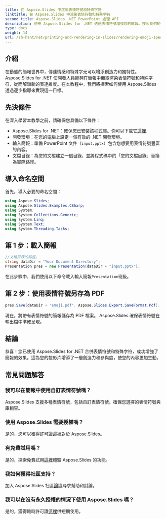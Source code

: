 ```yaml
---
title: 在 Aspose.Slides 中渲染表情符號和特殊字符
linktitle: 在 Aspose.Slides 中渲染表情符號和特殊字符
second_title: Aspose.Slides .NET PowerPoint 處理 API
description: 使用 Aspose.Slides for .NET 透過表情符號增強您的簡報。按照我們的逐步指南輕鬆添加創意。
type: docs
weight: 14
url: /zh-hant/net/printing-and-rendering-in-slides/rendering-emoji-special-characters/
---
```

## 介紹
在動態的簡報世界中，傳達情感和特殊字元可以增添創造力和獨特性。 Aspose.Slides for .NET 使開發人員能夠在簡報中無縫渲染表情符號和特殊字符，從而解鎖新的表達維度。在本教程中，我們將探索如何使用 Aspose.Slides 透過逐步指導來實現這一目標。
## 先決條件
在深入學習本教學之前，請確保您具備以下條件：
-  Aspose.Slides for .NET：確保您已安裝該程式庫。你可以下載它[這裡](https://releases.aspose.com/slides/net/).
- 開發環境：在您的電腦上設定一個有效的 .NET 開發環境。
- 輸入簡報：準備 PowerPoint 文件（`input.pptx`）包含您想要用表情符號豐富的內容。
- 文檔目錄：為您的文檔建立一個目錄，並將程式碼中的「您的文檔目錄」替換為實際路徑。
## 導入命名空間
首先，導入必要的命名空間：
```csharp
using Aspose.Slides;
using Aspose.Slides.Examples.CSharp;
using System;
using System.Collections.Generic;
using System.Linq;
using System.Text;
using System.Threading.Tasks;
```
## 第 1 步：載入簡報
```csharp
//文檔目錄的路徑。
string dataDir = "Your Document Directory";
Presentation pres = new Presentation(dataDir + "input.pptx");
```
在此步驟中，我們使用以下命令載入輸入簡報`Presentation`班級。
## 第 2 步：使用表情符號另存為 PDF
```csharp
pres.Save(dataDir + "emoji.pdf", Aspose.Slides.Export.SaveFormat.Pdf);
```
現在，將帶有表情符號的簡報儲存為 PDF 檔案。 Aspose.Slides 確保表情符號在輸出檔中準確呈現。
## 結論
恭喜！您已使用 Aspose.Slides for .NET 合併表情符號和特殊字符，成功增強了簡報的效果。這為您的投影片增添了一層創造力和參與度，使您的內容更加生動。
## 常見問題解答
### 我可以在簡報中使用自訂表情符號嗎？
Aspose.Slides 支援多種表情符號，包括自訂表情符號。確保您選擇的表情符號與庫相容。
### 使用 Aspose.Slides 需要授權嗎？
是的，您可以獲得許可證[這裡](https://purchase.aspose.com/buy)對於 Aspose.Slides。
### 有免費試用嗎？
是的，探索免費試用[這裡](https://releases.aspose.com/)體驗 Aspose.Slides 的功能。
### 我如何獲得社區支持？
加入 Aspose.Slides 社區[論壇](https://forum.aspose.com/c/slides/11)尋求幫助和討論。
### 我可以在沒有永久授權的情況下使用 Aspose.Slides 嗎？
是的，獲得臨時許可證[這裡](https://purchase.aspose.com/temporary-license/)供短期使用。